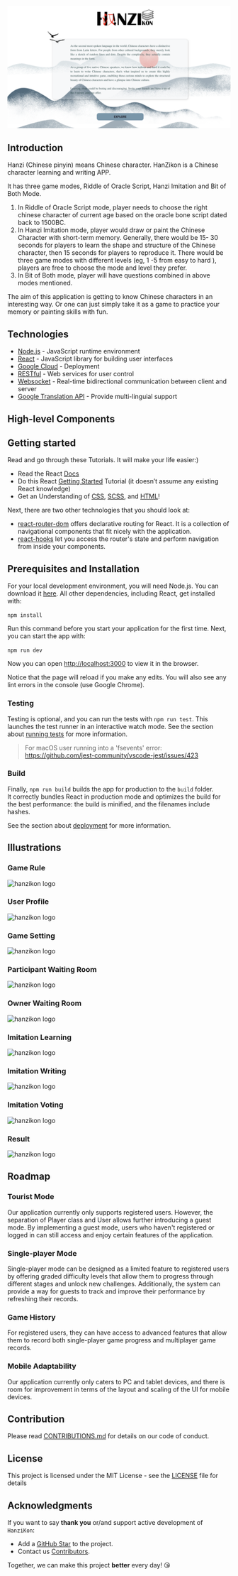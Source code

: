 <p align="left">
  <img alt="hanzikon logo" src="https://github.com/sopra-fs23-group-16/sopra-fs23-HanZikon-server/blob/main/src/main/resources/Images/welcome.png" /><br/>
</p>

## Introduction

Hanzi (Chinese pinyin) means Chinese character. HanZikon is a Chinese character learning and writing APP.

It has three game modes, Riddle of Oracle Script, Hanzi Imitation and Bit of Both Mode.
1. In Riddle of Oracle Script mode, player needs to choose the right chinese character of current age based on the oracle bone script dated back to 1500BC.
2. In Hanzi Imitation mode, player would draw or paint the Chinese Character with short-term memory. Generally, there would be 15- 30 seconds for players to learn the shape and structure of the Chinese character, then 15 seconds for players to reproduce it. There would be three game modes with different levels (eg, 1 -5 from easy to hard ), players are free to choose the mode and level they prefer.
3. In Bit of Both mode, player will have questions combined in above modes mentioned.

The aim of this application is getting to know Chinese characters in an interesting way. Or one can just simply take it as a game to practice your memory or painting skills with fun.

## Technologies

- [Node.js](https://nodejs.org/en/docs) - JavaScript runtime environment
- [React](https://react.dev/learn) - JavaScript library for building user interfaces
- [Google Cloud](https://cloud.google.com/appengine/docs/flexible) - Deployment
- [RESTful](https://restfulapi.net/) - Web services for user control
- [Websocket](https://spring.io/guides/gs/messaging-stomp-websocket/) -  Real-time bidirectional communication between client and server
- [Google Translation API](https://cloud.google.com/translate) - Provide multi-linguial support

## High-level Components

## Getting started

Read and go through these Tutorials. It will make your life easier:)

- Read the React [Docs](https://reactjs.org/docs/getting-started.html)
- Do this React [Getting Started](https://reactjs.org/tutorial/tutorial.html) Tutorial (it doesn’t assume any existing React knowledge)
- Get an Understanding of [CSS](https://www.w3schools.com/Css/), [SCSS](https://sass-lang.com/documentation/syntax), and [HTML](https://www.w3schools.com/html/html_intro.asp)!

Next, there are two other technologies that you should look at:

* [react-router-dom](https://reacttraining.com/react-router/web/guides/quick-start) offers declarative routing for React. It is a collection of navigational components that fit nicely with the application. 
* [react-hooks](https://reactrouter.com/web/api/Hooks) let you access the router's state and perform navigation from inside your components.

## Prerequisites and Installation
For your local development environment, you will need Node.js. You can download it [here](https://nodejs.org). All other dependencies, including React, get installed with:

```npm install```

Run this command before you start your application for the first time. Next, you can start the app with:

```npm run dev```

Now you can open [http://localhost:3000](http://localhost:3000) to view it in the browser.

Notice that the page will reload if you make any edits. You will also see any lint errors in the console (use Google Chrome).

### Testing
Testing is optional, and you can run the tests with `npm run test`.
This launches the test runner in an interactive watch mode. See the section about [running tests](https://facebook.github.io/create-react-app/docs/running-tests) for more information.

> For macOS user running into a 'fsevents' error: https://github.com/jest-community/vscode-jest/issues/423

### Build
Finally, `npm run build` builds the app for production to the `build` folder.<br>
It correctly bundles React in production mode and optimizes the build for the best performance: the build is minified, and the filenames include hashes.<br>

See the section about [deployment](https://facebook.github.io/create-react-app/docs/deployment) for more information.

## Illustrations

### Game Rule
<p align="left">
  <img alt="hanzikon logo" src="https://github.com/sopra-fs23-group-16/sopra-fs23-HanZikon-client/blob/main/src/image/gamerule.png" /><br/>
</p>

### User Profile
<p align="left">
  <img alt="hanzikon logo" src="https://github.com/sopra-fs23-group-16/sopra-fs23-HanZikon-client/blob/main/src/image/profile.png" /><br/>
</p>

### Game Setting
<p align="left">
  <img alt="hanzikon logo" src="https://github.com/sopra-fs23-group-16/sopra-fs23-HanZikon-client/blob/main/src/image/gamesetting.png" /><br/>
</p>

### Participant Waiting Room
<p align="left">
  <img alt="hanzikon logo" src="https://github.com/sopra-fs23-group-16/sopra-fs23-HanZikon-client/blob/main/src/image/normalwaitingroom.png" /><br/>
</p>

### Owner Waiting Room
<p align="left">
  <img alt="hanzikon logo" src="https://github.com/sopra-fs23-group-16/sopra-fs23-HanZikon-client/blob/main/src/image/ownerwaitingroom.png" /><br/>
</p>

### Imitation Learning
<p align="left">
  <img alt="hanzikon logo" src="https://github.com/sopra-fs23-group-16/sopra-fs23-HanZikon-client/blob/main/src/image/imitationlearning.png" /><br/>
</p>

### Imitation Writing
<p align="left">
  <img alt="hanzikon logo" src="https://github.com/sopra-fs23-group-16/sopra-fs23-HanZikon-client/blob/main/src/image/imitationwriting.png" /><br/>
</p>

### Imitation Voting
<p align="left">
  <img alt="hanzikon logo" src="https://github.com/sopra-fs23-group-16/sopra-fs23-HanZikon-client/blob/main/src/image/imitationvoting.png" /><br/>
</p>

### Result
<p align="left">
  <img alt="hanzikon logo" src="https://github.com/sopra-fs23-group-16/sopra-fs23-HanZikon-client/blob/main/src/image/result.png" /><br/>
</p>

## Roadmap

### Tourist Mode

Our application currently only supports registered users. However, the separation of Player class and User allows further introducing a guest mode. By implementing a guest mode, users who haven't registered or logged in can still access and enjoy certain features of the application.

### Single-player Mode

Single-player mode can be designed as a limited feature to registered users by offering graded difficulty levels that allow them to progress through different stages and unlock new challenges. Additionally, the system can provide a way for guests to track and improve their performance by refreshing their records.

### Game History

For registered users, they can have access to advanced features that allow them to record both single-player game progress and multiplayer game records.

### Mobile Adaptability

Our application currently only caters to PC and tablet devices, and there is room for improvement in terms of the layout and scaling of the UI for mobile devices.

## Contribution

Please read [CONTRIBUTIONS.md](https://github.com/sopra-fs23-group-16/sopra-fs23-HanZikon-server/blob/main/contributions.md) for details on our code of conduct.

## License

This project is licensed under the MIT License - see the [LICENSE](LICENSE) file for details

## Acknowledgments

If you want to say **thank you** or/and support active development of `HanziKon`:

- Add a [GitHub Star](https://github.com/sopra-fs23-group-16) to the project.
- Contact us [Contributors](https://github.com/sopra-fs23-group-16/sopra-fs23-HanZikon-server/graphs/contributors).

Together, we can make this project **better** every day! 😘
